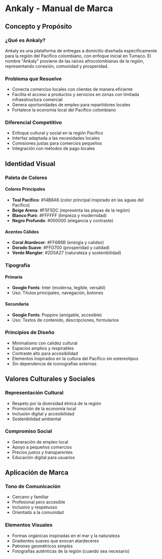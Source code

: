 # Ankaly - Manual de Marca

## Concepto y Propósito

### ¿Qué es Ankaly?
Ankaly es una plataforma de entregas a domicilio diseñada específicamente para la región del Pacífico colombiano, con enfoque inicial en Tumaco. El nombre "Ankaly" proviene de las raíces afrocolombianas de la región, representando conexión, comunidad y prosperidad.

### Problema que Resuelve
- Conecta comercios locales con clientes de manera eficiente
- Facilita el acceso a productos y servicios en zonas con limitada infraestructura comercial
- Genera oportunidades de empleo para repartidores locales
- Fortalece la economía local del Pacífico colombiano

### Diferencial Competitivo
- Enfoque cultural y social en la región Pacífico
- Interfaz adaptada a las necesidades locales
- Comisiones justas para comercios pequeños
- Integración con métodos de pago locales

## Identidad Visual

### Paleta de Colores

#### Colores Principales
- **Teal Pacífico**: #14B8A6 (color principal inspirado en las aguas del Pacífico)
- **Beige Arena**: #F5F5DC (representa las playas de la región)
- **Blanco Puro**: #FFFFFF (limpieza y modernidad)
- **Negro Profundo**: #000000 (elegancia y contraste)

#### Acentos Cálidos
- **Coral Atardecer**: #FF6B6B (energía y calidez)
- **Dorado Suave**: #FFD700 (prosperidad y calidad)
- **Verde Manglar**: #2D5A27 (naturaleza y sostenibilidad)

### Tipografía

#### Primaria
- **Google Fonts**: Inter (moderna, legible, versátil)
- Uso: Títulos principales, navegación, botones

#### Secundaria  
- **Google Fonts**: Poppins (amigable, accesible)
- Uso: Textos de contenido, descripciones, formularios

### Principios de Diseño
- Minimalismo con calidez cultural
- Espacios amplios y respirables
- Contraste alto para accesibilidad
- Elementos inspirados en la cultura del Pacífico sin estereotipos
- Sin dependencia de iconografías externas

## Valores Culturales y Sociales

### Representación Cultural
- Respeto por la diversidad étnica de la región
- Promoción de la economía local
- Inclusión digital y accesibilidad
- Sostenibilidad ambiental

### Compromiso Social
- Generación de empleo local
- Apoyo a pequeños comercios
- Precios justos y transparentes
- Educación digital para usuarios

## Aplicación de Marca

### Tono de Comunicación
- Cercano y familiar
- Profesional pero accesible
- Inclusivo y respetuoso
- Orientado a la comunidad

### Elementos Visuales
- Formas orgánicas inspiradas en el mar y la naturaleza
- Gradientes suaves que evocan atardeceres
- Patrones geométricos simples
- Fotografías auténticas de la región (cuando sea necesario)
